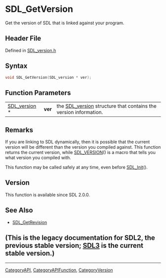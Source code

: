 # SDL_GetVersion

Get the version of SDL that is linked against your program.

## Header File

Defined in [SDL_version.h](https://github.com/libsdl-org/SDL/blob/SDL2/include/SDL_version.h)

## Syntax

```c
void SDL_GetVersion(SDL_version * ver);
```

## Function Parameters

|                              |         |                                                                                 |
| ---------------------------- | ------- | ------------------------------------------------------------------------------- |
| [SDL_version](SDL_version) * | **ver** | the [SDL_version](SDL_version) structure that contains the version information. |

## Remarks

If you are linking to SDL dynamically, then it is possible that the current
version will be different than the version you compiled against. This
function returns the current version, while [SDL_VERSION](SDL_VERSION)() is
a macro that tells you what version you compiled with.

This function may be called safely at any time, even before
[SDL_Init](SDL_Init)().

## Version

This function is available since SDL 2.0.0.

## See Also

- [SDL_GetRevision](SDL_GetRevision)


## (This is the legacy documentation for SDL2, the previous stable version; [SDL3](https://wiki.libsdl.org/SDL3/) is the current stable version.)



----
[CategoryAPI](CategoryAPI), [CategoryAPIFunction](CategoryAPIFunction), [CategoryVersion](CategoryVersion)

